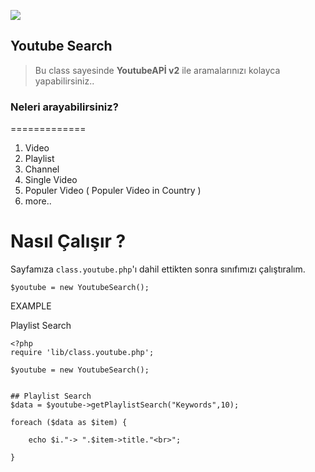 ![](http://i.imgur.com/G0KQC7w.png)
## Youtube Search
> Bu class sayesinde **YoutubeAPİ v2** ile aramalarınızı kolayca yapabilirsiniz..


### Neleri arayabilirsiniz?
=============
1. Video
2. Playlist
3. Channel
4. Single Video
5. Populer Video ( Populer Video in Country )
7. more..



Nasıl Çalışır ?
=============

Sayfamıza `class.youtube.php`'ı dahil ettikten sonra sınıfımızı çalıştıralım.

 `$youtube = new YoutubeSearch();`
 
 EXAMPLE
 
 Playlist Search
 

	<?php 
	require 'lib/class.youtube.php';

	$youtube = new YoutubeSearch();


	## Playlist Search
	$data = $youtube->getPlaylistSearch("Keywords",10);

	foreach ($data as $item) {
		
		echo $i."-> ".$item->title."<br>";

	}


